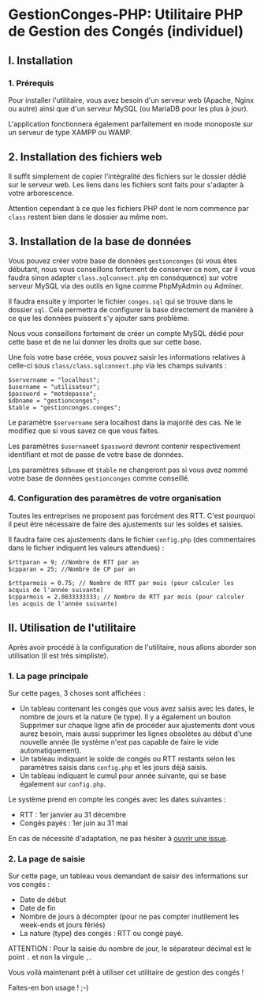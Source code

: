 # GestionConges-PHP: Utilitaire PHP de Gestion des Congés (individuel)

## I. Installation

### 1. Prérequis

Pour installer l'utilitaire, vous avez besoin d'un serveur web (Apache, Nginx ou autre) ainsi que d'un serveur MySQL (ou MariaDB pour les plus à jour).

L'application fonctionnera également parfaitement en mode monoposte sur un serveur de type XAMPP ou WAMP.

## 2. Installation des fichiers web

Il suffit simplement de copier l'intégralité des fichiers sur le dossier dédié sur le serveur web.
Les liens dans les fichiers sont faits pour s'adapter à votre arborescence.

Attention cependant à ce que les fichiers PHP dont le nom commence par `class` restent bien dans le dossier au même nom.

## 3. Installation de la base de données

Vous pouvez créer votre base de données `gestionconges` (si vous êtes débutant, nous vous conseillons fortement de conserver ce nom, car il vous faudra sinon adapter `class.sqlconnect.php` en conséquence) sur votre serveur MySQL via des outils en ligne comme PhpMyAdmin ou Adminer.

Il faudra ensuite y importer le fichier `conges.sql` qui se trouve dans le dossier `sql`. Cela permettra de configurer la base directement de manière à ce que les données puissent s'y ajouter sans problème.

Nous vous conseillons fortement de créer un compte MySQL dédié pour cette base et de ne lui donner les droits que sur cette base.

Une fois votre base créée, vous pouvez saisir les informations relatives à celle-ci sous `class/class.sqlconnect.php` via les champs suivants :

```
$servername = "localhost";
$username = "utilisateur";
$password = "motdepasse";
$dbname = "gestionconges";
$table = "gestionconges.conges";
```

Le paramètre `$servername` sera localhost dans la majorité des cas. Ne le modifiez que si vous savez ce que vous faites.

Les paramètres `$username`et `$password` devront contenir respectivement identifiant et mot de passe de votre base de données.

Les paramètres `$dbname` et `$table` ne changeront pas si vous avez nommé votre base de données `gestionconges` comme conseillé.

### 4. Configuration des paramètres de votre organisation

Toutes les entreprises ne proposent pas forcément des RTT. C'est pourquoi il peut être nécessaire de faire des ajustements sur les soldes et saisies.

Il faudra faire ces ajustements dans le fichier `config.php` (des commentaires dans le fichier indiquent les valeurs attendues) :

```
$rttparan = 9; //Nombre de RTT par an
$cpparan = 25; //Nombre de CP par an

$rttparmois = 0.75; // Nombre de RTT par mois (pour calculer les acquis de l'année suivante)
$cpparmois = 2.0833333333; // Nombre de RTT par mois (pour calculer les acquis de l'année suivante)
```

## II. Utilisation de l'utilitaire

Après avoir procédé à la configuration de l'utilitaire, nous allons aborder son utilisation (il est très simpliste).

### 1. La page principale

Sur cette pages, 3 choses sont affichées :

- Un tableau contenant les congés que vous avez saisis avec les dates, le nombre de jours et la nature (le type). Il y a également un bouton Supprimer sur chaque ligne afin de procéder aux ajustements dont vous aurez besoin, mais aussi supprimer les lignes obsolètes au début d'une nouvelle année (le système n'est pas capable de faire le vide automatiquement).
- Un tableau indiquant le solde de congés ou RTT restants selon les paramètres saisis dans `config.php` et les jours déjà saisis.
- Un tableau indiquant le cumul pour année suivante, qui se base également sur `config.php`.

Le système prend en compte les congés avec les dates suivantes :

- RTT : 1er janvier au 31 décembre
- Congés payés : 1er juin au 31 mai

En cas de nécessité d'adaptation, ne pas hésiter à [ouvrir une issue](https://github.com/alexandremottier/GestionConges-PHP/issues/new).

### 2. La page de saisie

Sur cette page, un tableau vous demandant de saisir des informations sur vos congés :

- Date de début
- Date de fin
- Nombre de jours à décompter (pour ne pas compter inutilement les week-ends et jours fériés)
- La nature (type) des congés : RTT ou congé payé.

ATTENTION : Pour la saisie du nombre de jour, le séparateur décimal est le point `.` et non la virgule `,`.

Vous voilà maintenant prêt à utiliser cet utilitaire de gestion des congés !

Faites-en bon usage ! ;-)
